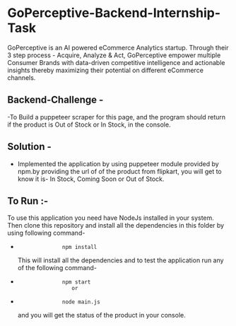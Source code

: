 # GoPerceptive-Backend-Internship-Task

GoPerceptive is an AI powered eCommerce Analytics startup. Through their 3 step process - Acquire, Analyze & Act, GoPerceptive empower multiple Consumer Brands with data-driven competitive intelligence and actionable insights thereby maximizing their potential on different eCommerce channels.

## Backend-Challenge -

-To Build a puppeteer scraper for this page, and the program should return if the product is Out of Stock or In Stock, in the console.

## Solution -

- Implemented the application by using puppeteer module provided by npm.by providing the url of of the product from flipkart, you will get to know it is- In Stock, Coming Soon or Out of Stock.

## To Run :-

To use this application you need have NodeJs installed in your system. Then clone this repository and install all the dependencies in this folder by using following command-

-                   npm install
  This will install all the dependencies and to test the application run any of the following command-
-                   npm start
                       or
-                   node main.js
  and you will get the status of the product in your console.
